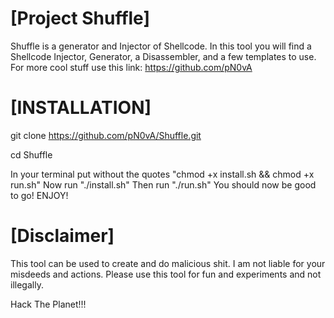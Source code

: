# [Project Shuffle]

Shuffle is a generator and Injector of Shellcode.
In this tool you will find a Shellcode Injector, Generator, a Disassembler, and a few templates to use.
For more cool stuff use this link: https://github.com/pN0vA
# [INSTALLATION]
git clone https://github.com/pN0vA/Shuffle.git

cd Shuffle

In your terminal put without the quotes "chmod +x install.sh && chmod +x run.sh"
Now run "./install.sh" Then run "./run.sh"
You should now be good to go! ENJOY!

# [Disclaimer]

This tool can be used to create and do malicious shit.
I am not liable for your misdeeds and actions.
Please use this tool for fun and experiments and not illegally.

Hack The Planet!!!
